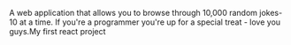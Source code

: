 A web application that allows you to browse through 10,000 random jokes-10 at a time. If you're a programmer you're up for a special treat - love you guys.My first react project

